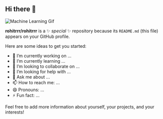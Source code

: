 ## Hi there 👋

![Machine Learning Gif](https://media.giphy.com/media/LMt9638dO8dftAjtco/giphy.gif)

**rohitrrr/rohitrrr** is a ✨ _special_ ✨ repository because its `README.md` (this file) appears on your GitHub profile.

Here are some ideas to get you started:

- 🔭 I’m currently working on ...
- 🌱 I’m currently learning ...
- 👯 I’m looking to collaborate on ...
- 🤔 I’m looking for help with ...
- 💬 Ask me about ...
- 📫 How to reach me: ...
- 😄 Pronouns: ...
- ⚡ Fun fact: ...

Feel free to add more information about yourself, your projects, and your interests!
